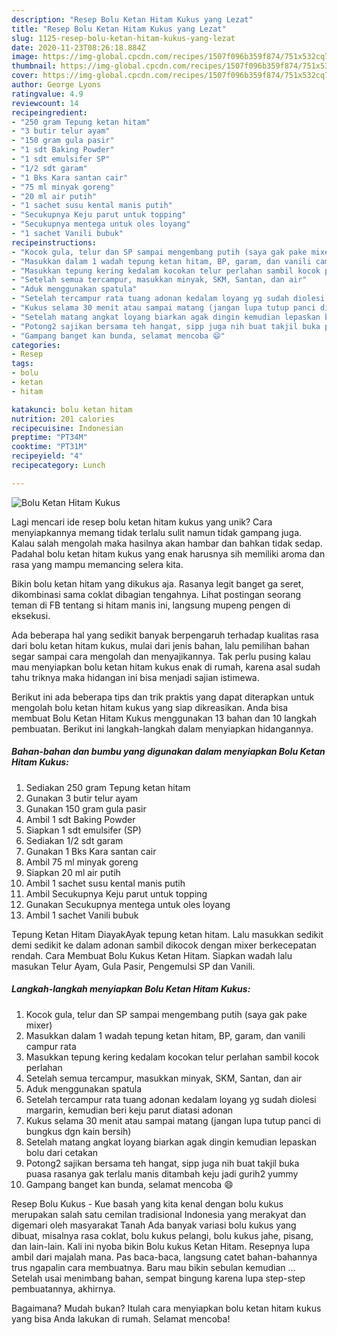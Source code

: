 ```yaml
---
description: "Resep Bolu Ketan Hitam Kukus yang Lezat"
title: "Resep Bolu Ketan Hitam Kukus yang Lezat"
slug: 1125-resep-bolu-ketan-hitam-kukus-yang-lezat
date: 2020-11-23T08:26:18.884Z
image: https://img-global.cpcdn.com/recipes/1507f096b359f874/751x532cq70/bolu-ketan-hitam-kukus-foto-resep-utama.jpg
thumbnail: https://img-global.cpcdn.com/recipes/1507f096b359f874/751x532cq70/bolu-ketan-hitam-kukus-foto-resep-utama.jpg
cover: https://img-global.cpcdn.com/recipes/1507f096b359f874/751x532cq70/bolu-ketan-hitam-kukus-foto-resep-utama.jpg
author: George Lyons
ratingvalue: 4.9
reviewcount: 14
recipeingredient:
- "250 gram Tepung ketan hitam"
- "3 butir telur ayam"
- "150 gram gula pasir"
- "1 sdt Baking Powder"
- "1 sdt emulsifer SP"
- "1/2 sdt garam"
- "1 Bks Kara santan cair"
- "75 ml minyak goreng"
- "20 ml air putih"
- "1 sachet susu kental manis putih"
- "Secukupnya Keju parut untuk topping"
- "Secukupnya mentega untuk oles loyang"
- "1 sachet Vanili bubuk"
recipeinstructions:
- "Kocok gula, telur dan SP sampai mengembang putih (saya gak pake mixer)"
- "Masukkan dalam 1 wadah tepung ketan hitam, BP, garam, dan vanili campur rata"
- "Masukkan tepung kering kedalam kocokan telur perlahan sambil kocok perlahan"
- "Setelah semua tercampur, masukkan minyak, SKM, Santan, dan air"
- "Aduk menggunakan spatula"
- "Setelah tercampur rata tuang adonan kedalam loyang yg sudah diolesi margarin, kemudian beri keju parut diatasi adonan"
- "Kukus selama 30 menit atau sampai matang (jangan lupa tutup panci di bungkus dgn kain bersih)"
- "Setelah matang angkat loyang biarkan agak dingin kemudian lepaskan bolu dari cetakan"
- "Potong2 sajikan bersama teh hangat, sipp juga nih buat takjil buka puasa rasanya gak terlalu manis ditambah keju jadi gurih2 yummy"
- "Gampang banget kan bunda, selamat mencoba 😄"
categories:
- Resep
tags:
- bolu
- ketan
- hitam

katakunci: bolu ketan hitam 
nutrition: 201 calories
recipecuisine: Indonesian
preptime: "PT34M"
cooktime: "PT31M"
recipeyield: "4"
recipecategory: Lunch

---
```



![Bolu Ketan Hitam Kukus](https://img-global.cpcdn.com/recipes/1507f096b359f874/751x532cq70/bolu-ketan-hitam-kukus-foto-resep-utama.jpg)

Lagi mencari ide resep bolu ketan hitam kukus yang unik? Cara menyiapkannya memang tidak terlalu sulit namun tidak gampang juga. Kalau salah mengolah maka hasilnya akan hambar dan bahkan tidak sedap. Padahal bolu ketan hitam kukus yang enak harusnya sih memiliki aroma dan rasa yang mampu memancing selera kita.

Bikin bolu ketan hitam yang dikukus aja. Rasanya legit banget ga seret, dikombinasi sama coklat dibagian tengahnya. Lihat postingan seorang teman di FB tentang si hitam manis ini, langsung mupeng pengen di eksekusi.

Ada beberapa hal yang sedikit banyak berpengaruh terhadap kualitas rasa dari bolu ketan hitam kukus, mulai dari jenis bahan, lalu pemilihan bahan segar sampai cara mengolah dan menyajikannya. Tak perlu pusing kalau mau menyiapkan bolu ketan hitam kukus enak di rumah, karena asal sudah tahu triknya maka hidangan ini bisa menjadi sajian istimewa.


Berikut ini ada beberapa tips dan trik praktis yang dapat diterapkan untuk mengolah bolu ketan hitam kukus yang siap dikreasikan. Anda bisa membuat Bolu Ketan Hitam Kukus menggunakan 13 bahan dan 10 langkah pembuatan. Berikut ini langkah-langkah dalam menyiapkan hidangannya.

<!--inarticleads1-->

##### Bahan-bahan dan bumbu yang digunakan dalam menyiapkan Bolu Ketan Hitam Kukus:

1. Sediakan 250 gram Tepung ketan hitam
1. Gunakan 3 butir telur ayam
1. Gunakan 150 gram gula pasir
1. Ambil 1 sdt Baking Powder
1. Siapkan 1 sdt emulsifer (SP)
1. Sediakan 1/2 sdt garam
1. Gunakan 1 Bks Kara santan cair
1. Ambil 75 ml minyak goreng
1. Siapkan 20 ml air putih
1. Ambil 1 sachet susu kental manis putih
1. Ambil Secukupnya Keju parut untuk topping
1. Gunakan Secukupnya mentega untuk oles loyang
1. Ambil 1 sachet Vanili bubuk


Tepung Ketan Hitam DiayakAyak tepung ketan hitam. Lalu masukkan sedikit demi sedikit ke dalam adonan sambil dikocok dengan mixer berkecepatan rendah. Cara Membuat Bolu Kukus Ketan Hitam. Siapkan wadah lalu masukan Telur Ayam, Gula Pasir, Pengemulsi SP dan Vanili. 

<!--inarticleads2-->

##### Langkah-langkah menyiapkan Bolu Ketan Hitam Kukus:

1. Kocok gula, telur dan SP sampai mengembang putih (saya gak pake mixer)
1. Masukkan dalam 1 wadah tepung ketan hitam, BP, garam, dan vanili campur rata
1. Masukkan tepung kering kedalam kocokan telur perlahan sambil kocok perlahan
1. Setelah semua tercampur, masukkan minyak, SKM, Santan, dan air
1. Aduk menggunakan spatula
1. Setelah tercampur rata tuang adonan kedalam loyang yg sudah diolesi margarin, kemudian beri keju parut diatasi adonan
1. Kukus selama 30 menit atau sampai matang (jangan lupa tutup panci di bungkus dgn kain bersih)
1. Setelah matang angkat loyang biarkan agak dingin kemudian lepaskan bolu dari cetakan
1. Potong2 sajikan bersama teh hangat, sipp juga nih buat takjil buka puasa rasanya gak terlalu manis ditambah keju jadi gurih2 yummy
1. Gampang banget kan bunda, selamat mencoba 😄


Resep Bolu Kukus - Kue basah yang kita kenal dengan bolu kukus merupakan salah satu cemilan tradisional Indonesia yang merakyat dan digemari oleh masyarakat Tanah Ada banyak variasi bolu kukus yang dibuat, misalnya rasa coklat, bolu kukus pelangi, bolu kukus jahe, pisang, dan lain-lain. Kali ini nyoba bikin Bolu kukus Ketan Hitam. Resepnya lupa ambil dari majalah mana. Pas baca-baca, langsung catet bahan-bahannya trus ngapalin cara membuatnya. Baru mau bikin sebulan kemudian … Setelah usai menimbang bahan, sempat bingung karena lupa step-step pembuatannya, akhirnya. 

Bagaimana? Mudah bukan? Itulah cara menyiapkan bolu ketan hitam kukus yang bisa Anda lakukan di rumah. Selamat mencoba!
